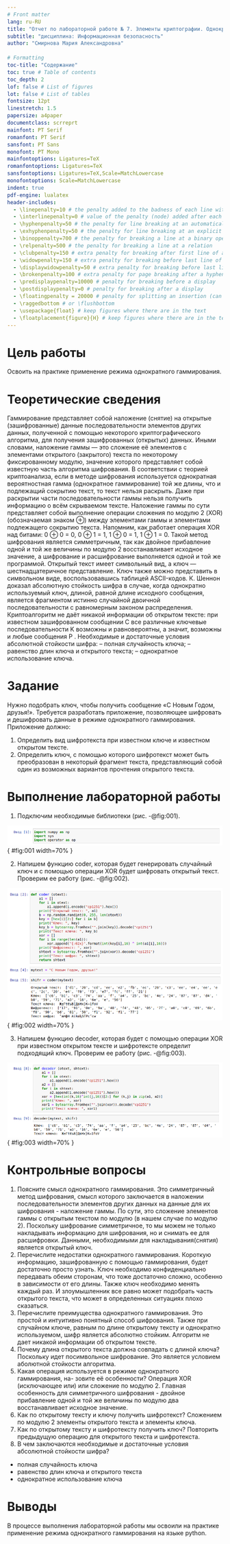 ```yaml
---
# Front matter
lang: ru-RU
title: "Отчет по лабораторной работе № 7. Элементы криптографии. Однократное гаммирование"
subtitle: "дисциплина: Информационная безопасность"
author: "Смирнова Мария Александровна"

# Formatting
toc-title: "Содержание"
toc: true # Table of contents
toc_depth: 2
lof: false # List of figures
lot: false # List of tables
fontsize: 12pt
linestretch: 1.5
papersize: a4paper
documentclass: scrreprt
mainfont: PT Serif
romanfont: PT Serif
sansfont: PT Sans
monofont: PT Mono
mainfontoptions: Ligatures=TeX
romanfontoptions: Ligatures=TeX
sansfontoptions: Ligatures=TeX,Scale=MatchLowercase
monofontoptions: Scale=MatchLowercase
indent: true
pdf-engine: lualatex
header-includes:
  - \linepenalty=10 # the penalty added to the badness of each line within a paragraph (no associated penalty node) Increasing the value makes tex try to have fewer lines in the paragraph.
  - \interlinepenalty=0 # value of the penalty (node) added after each line of a paragraph.
  - \hyphenpenalty=50 # the penalty for line breaking at an automatically inserted hyphen
  - \exhyphenpenalty=50 # the penalty for line breaking at an explicit hyphen
  - \binoppenalty=700 # the penalty for breaking a line at a binary operator
  - \relpenalty=500 # the penalty for breaking a line at a relation
  - \clubpenalty=150 # extra penalty for breaking after first line of a paragraph
  - \widowpenalty=150 # extra penalty for breaking before last line of a paragraph
  - \displaywidowpenalty=50 # extra penalty for breaking before last line before a display math
  - \brokenpenalty=100 # extra penalty for page breaking after a hyphenated line
  - \predisplaypenalty=10000 # penalty for breaking before a display
  - \postdisplaypenalty=0 # penalty for breaking after a display
  - \floatingpenalty = 20000 # penalty for splitting an insertion (can only be split footnote in standard LaTeX)
  - \raggedbottom # or \flushbottom
  - \usepackage{float} # keep figures where there are in the text
  - \floatplacement{figure}{H} # keep figures where there are in the text
---
```


# Цель работы

Освоить на практике применение режима однократного гаммирования.

# Теоретические сведения

Гаммирование представляет собой наложение (снятие) на открытые (зашифрованные) данные последовательности элементов других данных, полученной с помощью некоторого криптографического алгоритма, для получения зашифрованных (открытых) данных. Иными словами, наложение гаммы — это сложение её элементов с элементами открытого (закрытого) текста по некоторому фиксированному модулю, значение которого представляет собой известную часть алгоритма шифрования.
В соответствии с теорией криптоанализа, если в методе шифрования используется однократная вероятностная гамма (однократное гаммирование) той же длины, что и подлежащий сокрытию текст, то текст нельзя раскрыть. Даже при раскрытии части последовательности гаммы нельзя получить информацию о всём скрываемом тексте.
Наложение гаммы по сути представляет собой выполнение операции сложения по модулю 2 (XOR) (обозначаемая знаком ⊕) между элементами гаммы и элементами подлежащего сокрытию текста. Напомним, как работает операция XOR над битами: 0 ⊕ 0 = 0, 0 ⊕ 1 = 1, 1 ⊕ 0 = 1, 1 ⊕ 1 = 0.
Такой метод шифрования является симметричным, так как двойное прибавление одной и той же величины по модулю 2 восстанавливает исходное значение, а шифрование и расшифрование выполняется одной и той же программой.
Открытый текст имеет символьный вид, а ключ — шестнадцатеричное представление. Ключ также можно представить в символьном виде, воспользовавшись таблицей ASCII-кодов. К. Шеннон доказал абсолютную стойкость шифра в случае, когда однократно используемый ключ, длиной, равной длине исходного сообщения, является фрагментом истинно случайной двоичной последовательности с равномерным законом распределения. Криптоалгоритм не даёт никакой информации об открытом тексте: при известном зашифрованном сообщении C все различные ключевые последовательности K возможны и равновероятны, а значит, возможны и любые сообщения P .
Необходимые и достаточные условия абсолютной стойкости шифра:
– полная случайность ключа;
– равенство длин ключа и открытого текста;
– однократное использование ключа.

# Задание

Нужно подобрать ключ, чтобы получить сообщение «С Новым Годом, друзья!». Требуется разработать приложение, позволяющее шифровать и дешифровать данные в режиме однократного гаммирования. Приложение
должно:
1. Определить вид шифротекста при известном ключе и известном открытом тексте.
2. Определить ключ, с помощью которого шифротекст может быть преобразован в некоторый фрагмент текста, представляющий собой один из возможных вариантов прочтения открытого текста.

# Выполнение лабораторной работы

1. Подключим необходимые библиотеки (рис. -@fig:001).

![Библиотеки](screen/1.png){ #fig:001 width=70% }

2. Напишем функцию coder, которая будет генерировать случайный ключ и с помощью операции XOR будет шифровать открытый текст. Проверим ее работу (рис. -@fig:002).

![Шифрование](screen/2.png){ #fig:002 width=70% }

3. Напишем функцию decoder, которая будет с помощью операции XOR при известном открытом тексте и шифротексте определит подходящий ключ. Проверим ее работу (рис. -@fig:003).

![Определение ключа](screen/3.png){ #fig:003 width=70% }

# Контрольные вопросы

1. Поясните смысл однократного гаммирования.
Это симметричный метод шифрования, смысл которого заключается в наложении последовательности элементов других данных на данные для их шифрования - наложение гаммы. По сути, это сложение элементов гаммы с открытым текстом по модулю (в нашем случае по модулю 2). Поскольку шифрование симметричное, то мы можем не только накладывать информацию для шифрования, но и снимать ее для расшифровки. Данными, необходимыми для накладывания(снятия) является открытый ключ.
2. Перечислите недостатки однократного гаммирования.
Короткую информацию, зашифрованную с помощью гаммирования, будет достаточно просто узнать. Ключ необходимо конфиденциально передавать обеим сторонам, что тоже достаточно сложно, особенно в зависимости от его длины. Также ключ необходимо менять каждый раз. И злоумышленник все равно может подобрать часть открытого текста, что может в определенных ситуациях плохо сказаться.
3. Перечислите преимущества однократного гаммирования.
Это простой и интуитивно понятный способ шифрования. Также при случайном ключе, равным по длине открытому тексту и однократно используемом, шифр является абсолютно стойким. Алгоритм не дает никакой информации об открытом тексте.
4. Почему длина открытого текста должна совпадать с длиной ключа?
Поскольку идет посимвольное шифрование. Это является условием аболютной стойкости алгоритма.
5. Какая операция используется в режиме однократного гаммирования, на-
зовите её особенности?
Операция XOR (исключающее или) или сложение по модулю 2. Главная особенность для симметричного шифрования - двойное прибавление одной и той же величины по модулю два восстанавливает исходное значение.
6. Как по открытому тексту и ключу получить шифротекст?
Сложением по модулю 2 элементы открытого текста и элементы ключа.
7. Как по открытому тексту и шифротексту получить ключ?
Повторить предыдущую операцию для открытого текста и шифротекста.
8. В чем заключаются необходимые и достаточные условия абсолютной
стойкости шифра?
- полная случайность ключа
- равенство длин ключа и открытого текста
- однократное использование ключа

# Выводы

В процессе выполнения лабораторной работы мы освоили на практике применение режима однократного гаммирования на языке python.